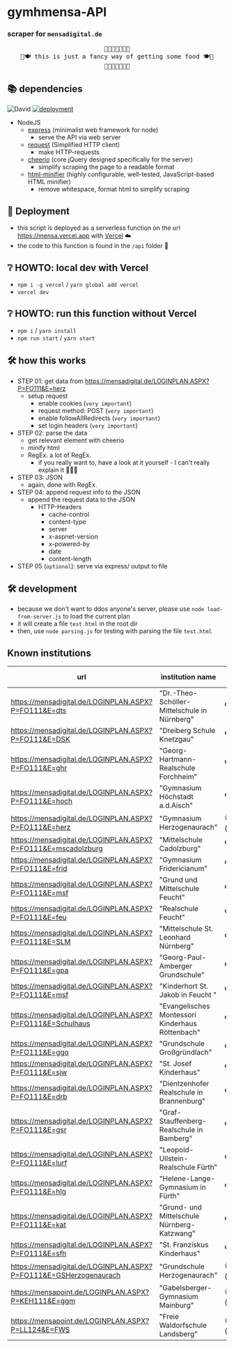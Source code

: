 # gymhmensa-API

### scraper for `mensadigital.de`

<pre style="text-align:center">
🍲🥘🥡🍛🍜🦐🥔
🍴🍽️ this is just a fancy way of getting some food 🍽️🍴
🍲🥘🥡🍛🍜🦐🥔
</pre>

## 📚 dependencies

![David](https://img.shields.io/david/philippd1/gymhmensa)
[![deployment](https://badgen.net/badge/Deployment/Vercel/black)](https://mensa.vercel.app)

-   NodeJS
    -   [express](https://www.npmjs.com/package/express) (minimalist web framework for node)
        -   serve the API via web server
    -   [request](https://www.npmjs.com/package/request) (Simplified HTTP client)
        -   make HTTP-requests
    -   [cheerio](https://www.npmjs.com/package/cheerio) (core jQuery designed specifically for the server)
        -   simplify scraping the page to a readable format
    -   [html-minifier](https://www.npmjs.com/package/html-minifier) (highly configurable, well-tested, JavaScript-based HTML minifier)
        -   remove whitespace, format html to simplify scraping

## 🚀 Deployment

-   this script is deployed as a serverless function on the url <https://mensa.vercel.app> with [Vercel](https://vercel.com/) ☁️
-   the code to this function is found in the `/api` folder 📁

## ❔ HOWTO: local dev with Vercel

-   `npm i -g vercel` / `yarn global add vercel`
-   `vercel dev`

## ❔ HOWTO: run this function without Vercel

-   `npm i` / `yarn install`
-   `npm run start` / `yarn start`

## 🛠️ how this works

-   STEP 01: get data from <https://mensadigital.de/LOGINPLAN.ASPX?P=FO111&E=herz>
    -   setup request
        -   enable cookies (`very important`)
        -   request method: POST (`very important`)
        -   enable followAllRedirects (`very important`)
        -   set login headers (`very important`)
-   STEP 02: parse the data
    -   get relevant element with cheerio
    -   minify html
    -   RegEx. a lot of RegEx.
        -   if you really want to, have a look at it yourself - I can't really explain it 🧠🤯🧠
-   STEP 03: JSON
    -   again, done with RegEx.
-   STEP 04: append request info to the JSON
    -   append the request data to the JSON
        -   HTTP-Headers
            -   cache-control
            -   content-type
            -   server
            -   x-aspnet-version
            -   x-powered-by
            -   date
            -   content-length
-   STEP 05 (`optional`): serve via express/ output to file

## 🛠️ development

-   because we don't want to ddos anyone's server, please use `node load-from-server.js` to load the current plan
-   it will create a file `test.html` in the root dir
-   then, use `node parsing.js` for testing with parsing the file `test.html`

## Known institutions

| url                                                               | institution name                                 | verified (date) |
| ----------------------------------------------------------------- | ------------------------------------------------ | --------------- |
| https://mensadigital.de/LOGINPLAN.ASPX?P=FO111&E=dts              | "Dr.-Theo-Schöller-Mittelschule in Nürnberg"     | 👎              |
| https://mensadigital.de/LOGINPLAN.ASPX?P=FO111&E=DSK              | "Dreiberg Schule Knetzgau"                       | 👎              |
| https://mensadigital.de/LOGINPLAN.ASPX?P=FO111&E=ghr              | "Georg-Hartmann-Realschule Forchheim"            | 👎              |
| https://mensadigital.de/LOGINPLAN.ASPX?P=FO111&E=hoch             | "Gymnasium Höchstadt a.d.Aisch"                  | 👎              |
| https://mensadigital.de/LOGINPLAN.ASPX?P=FO111&E=herz             | "Gymnasium Herzogenaurach"                       | 👍 (12.07.2020) |
| https://mensadigital.de/LOGINPLAN.ASPX?P=FO111&E=mscadolzburg     | "Mittelschule Cadolzburg"                        | 👎              |
| https://mensadigital.de/LOGINPLAN.ASPX?P=FO111&E=frid             | "Gymnasium Fridericianum"                        | 👎              |
| https://mensadigital.de/LOGINPLAN.ASPX?P=FO111&E=msf              | "Grund und Mittelschule Feucht"                  | 👎              |
| https://mensadigital.de/LOGINPLAN.ASPX?P=FO111&E=feu              | "Realschule Feucht"                              | 👎              |
| https://mensadigital.de/LOGINPLAN.ASPX?P=FO111&E=SLM              | "Mittelschule St. Leonhard Nürnberg"             | 👎              |
| https://mensadigital.de/LOGINPLAN.ASPX?P=FO111&E=gpa              | "Georg-Paul-Amberger Grundschule"                | 👎              |
| https://mensadigital.de/LOGINPLAN.ASPX?P=FO111&E=msf              | "Kinderhort St. Jakob in Feucht "                | 👎              |
| https://mensadigital.de/LOGINPLAN.ASPX?P=FO111&E=Schulhaus        | "Evangelisches Montessori Kinderhaus Röttenbach" | 👎              |
| https://mensadigital.de/LOGINPLAN.ASPX?P=FO111&E=ggo              | "Grundschule Großgründlach"                      | 👎              |
| https://mensadigital.de/LOGINPLAN.ASPX?P=FO111&E=sjw              | "St. Josef Kinderhaus"                           | 👎              |
| https://mensadigital.de/LOGINPLAN.ASPX?P=FO111&E=drb              | "Dientzenhofer Realschule in Brannenburg"        | 👎              |
| https://mensadigital.de/LOGINPLAN.ASPX?P=FO111&E=gsr              | "Graf-Stauffenberg-Realschule in Bamberg"        | 👎              |
| https://mensadigital.de/LOGINPLAN.ASPX?P=FO111&E=lurf             | "Leopold-Ullstein-Realschule Fürth"              | 👎              |
| https://mensadigital.de/LOGINPLAN.ASPX?P=FO111&E=hlg              | "Helene-Lange-Gymnasium in Fürth"                | 👎              |
| https://mensadigital.de/LOGINPLAN.ASPX?P=FO111&E=kat              | "Grund- und Mittelschule Nürnberg-Katzwang"      | 👎              |
| https://mensadigital.de/LOGINPLAN.ASPX?P=FO111&E=sfh              | "St. Franziskus Kinderhaus"                      | 👎              |
| https://mensadigital.de/LOGINPLAN.ASPX?P=FO111&E=GSHerzogenaurach | "Grundschule Herzogenaurach"                     | 👍 (12.07.2020) |
| https://mensapoint.de/LOGINPLAN.ASPX?P=KEH111&E=ggm               | "Gabelsberger-Gymnasium Mainburg"                | 👍 (12.07.2020) |
| https://mensapoint.de/LOGINPLAN.ASPX?P=LL124&E=FWS                | "Freie Waldorfschule Landsberg"                  | 👍 (12.07.2020) |
